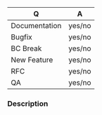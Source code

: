 <!--

Provide a meaningful title for the pull request that describes what the pull request is about. 

Fill in the relevant information below to help triage your issue.

Assuming the current release is 1.5.0, the next patch release is 1.5.1, the next minor is 1.6.0 and the next major is 2.0.0, The Current release branch will be `1.5.x`, the next minor branch will be `1.6.x`, and the next major branch will be `2.0.x`

Pick the target branch based on the following criteria:
  * Documentation improvement: Current release branch 1.5.x
  * Bugfix: Current release branch 1.5.x
  * QA improvement (additional tests, CS fixes, etc.) that does not change code
    behavior: Next minor 1.6.x
  * New feature, or refactor of existing code: Next minor 1.6.x
  * Backwards incompatible features and refactoring: Next major 2.0.x

You MUST provide a signoff in your commits for us to be able to accept your
patch; you can do this by providing either the --signoff or -s flag when using
"git commit". Please see the project contributing guide and
https://developercertificate.org for details.
-->

| Q             | A      |
|---------------|--------|
| Documentation | yes/no |
| Bugfix        | yes/no |
| BC Break      | yes/no |
| New Feature   | yes/no |
| RFC           | yes/no |
| QA            | yes/no |

### Description

<!--

Tell us about why this change is necessary:
- Are you fixing a bug or providing a failing unit test to demonstrate a bug?
  - How do you reproduce it?
  - What did you expect to happen?
  - What actually happened?
  - TARGET THE CURRENT RELEASE BRANCH

- Are you adding documentation?
  - TARGET THE CURRENT RELEASE BRANCH

- Are you providing a QA improvement (additional tests, CS fixes, etc.) that
  does not change behavior?
  - Explain why the changes are necessary
  - TARGET THE NEXT MINOR BRANCH

- Are you fixing a BC Break?
  - How do you reproduce it?
  - What was the previous behavior?
  - What is the current behavior?
  - TARGET THE CURRENT RELEASE BRANCH

- Are you adding something the library currently does not support?
  - Why should it be added?
  - What will it enable?
  - How will the code be used?
  - TARGET THE NEXT MINOR BRANCH OR THE NEXT MAJOR IF BC WILL BE BROKEN

- Are you refactoring code?
  - Why do you feel the refactor is necessary?
  - What types of refactoring are you doing?
  - TARGET THE NEXT MINOR BRANCH OR THE NEXT MAJOR IF BC WILL BE BROKEN

 - If the pull request is resolving issues
  - Add "Fixes #{issue number}" to the description

-->
